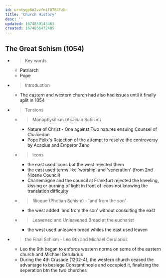 ```yaml
---
id: urntygp6o2vvfnif0784fzb
title: 'Church History'
desc: ''
updated: 1674859143463
created: 1674856472495
---
```


## The Great Schism (1054)
- > Key words
    * Patriarch
    * Pope
    
- > Introduction
    * The eastern and western church had also had issues until it finally split in 1054

- > Tensions
    - > Monophysitism (Acacian Schism)
        * Nature of Christ - One against Two natures ensuing Counsel of Chalcedon
        * Pope Felix's Rejection of the attempt to resolve the controversy by Acacius and Emperor Zeno

    - > Icons
        * the east used icons but the west rejected them
        * the east used terms like 'worship' and 'veneration' (from 2nd Nicene Council)
        * Charlemagne and the council at Frankfurt rejected the kneeling, kissing or burning of light in front of icons not knowing the translation difficulty

    - > filioque (Photian Schism) - 'and from the son'
        * the west added 'and from the son' without consulting the east

    - > Leavened and Unleavened Bread at the eucharist
        * the west used unleaven bread whiles the east used leaven


- > the Final Schism - Leo 9th and Michael Cerularius
    * Leo the 9th began to enforce western norms on some of the eastern church and Michael Cerularius
    * During the 4th Crusade (1202-4), the western church ceased the advantage to besiege Constantinople and occupied it, finalizing the seperation btn the two churches